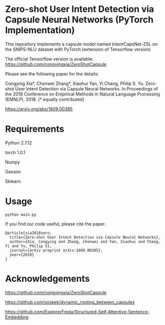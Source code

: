 # Zero-shot User Intent Detection via Capsule Neural Networks (PyTorch Implementation)

This repository implements a capsule model named IntentCapsNet-ZSL on the SNIPS-NLU dataset with PyTorch (extension of Tensorflow version)

The official Tensorflow version is available: 
https://github.com/congyingxia/ZeroShotCapsule 

Please see the following paper for the details:

Congying Xia*, Chenwei Zhang*, Xiaohui Yan, Yi Chang, Philip S. Yu. Zero-shot User
Intent Detection via Capsule Neural Networks. In Proceedings of the 2018 Conference on
Empirical Methods in Natural Language Processing (EMNLP), 2018. (* equally contributed)

https://arxiv.org/abs/1809.00385 



# Requirements

Python 2.7.12

torch 1.0.1

Numpy

Gensim

Sklearn

# Usage

```
python main.py
```

If you find our code useful, please cite the paper.

```
@article{xia2018zero,
  title={Zero-shot User Intent Detection via Capsule Neural Networks},
  author={Xia, Congying and Zhang, Chenwei and Yan, Xiaohui and Chang, Yi and Yu, Philip S},
  journal={arXiv preprint arXiv:1809.00385},  
  year={2018}
}
```

# Acknowledgements
https://github.com/congyingxia/ZeroShotCapsule

https://github.com/soskek/dynamic_routing_between_capsules

https://github.com/ExplorerFreda/Structured-Self-Attentive-Sentence-Embedding 


